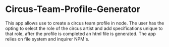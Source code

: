 # Circus-Team-Profile-Generator


This app allows use to create a circus team profile in node. The user has the opting to select the role of the circus artist and add specifications unique to that role, after the profile is completed an html file is generated. The app relies on file system and inquirer NPM's. 
